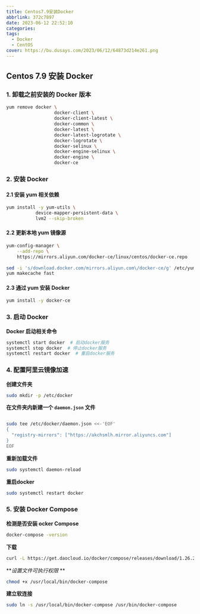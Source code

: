 ```yaml
---
title: Centos7.9安装Docker
abbrlink: 372c7897
date: 2023-06-12 22:52:10
categories: 
tags: 
  - Docker
  - CentOS
cover: https://bu.dusays.com/2023/06/12/64873d214e261.png
---
```

## Centos 7.9 安装 Docker

### 1. 卸载之前安装的 Docker 版本

```bash
yum remove docker \
                  docker-client \
                  docker-client-latest \
                  docker-common \
                  docker-latest \
                  docker-latest-logrotate \
                  docker-logrotate \
                  docker-selinux \
                  docker-engine-selinux \
                  docker-engine \
                  docker-ce
```

### 2. 安装 Docker

#### 2.1 安装 yum 相关依赖

```bash
yum install -y yum-utils \
           device-mapper-persistent-data \
           lvm2 --skip-broken
```

#### 2.2 更新本地 yum 镜像源

```bash
yum-config-manager \
    --add-repo \
    https://mirrors.aliyun.com/docker-ce/linux/centos/docker-ce.repo
  
sed -i 's/download.docker.com/mirrors.aliyun.com\/docker-ce/g' /etc/yum.repos.d/docker-ce.repo
yum makecache fast
```

#### 2.3 通过 yum 安装 Docker

```bash
yum install -y docker-ce
```

### 3. 启动 Docker

**Docker 启动相关命令**

```bash
systemctl start docker  # 启动docker服务
systemctl stop docker  # 停止docker服务
systemctl restart docker  # 重启docker服务
```

### 4. 配置阿里云镜像加速

**创建文件夹**

```bash
sudo mkdir -p /etc/docker
```

**在文件夹内新建一个 `daemon.json` 文件**

```bash

sudo tee /etc/docker/daemon.json <<-'EOF'
{
  "registry-mirrors": ["https://akchsmlh.mirror.aliyuncs.com"]
}
EOF
```

**重新加载文件**

```bash
sudo systemctl daemon-reload
```

**重启docker**

```bash
sudo systemctl restart docker
```

### 5. 安装 Docker Compose

**检测是否安装 ocker Compose**

```bash
docker-compose -version
```

**下载**

```bash
curl -L https://get.daocloud.io/docker/compose/releases/download/1.26.2/docker-compose-`uname -s`-`uname -m` > /usr/local/bin/docker-compose
```

***设置文件可执行权限* **

```bash
chmod +x /usr/local/bin/docker-compose
```

**建立软连接**

```bash
sudo ln -s /usr/local/bin/docker-compose /usr/bin/docker-compose
```
